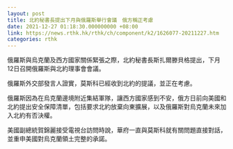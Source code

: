 ```yaml
---
layout: post
title: 北約秘書長提出下月與俄羅斯舉行會議　俄方稱正考慮
date: 2021-12-27 01:18:30.000000000 +08:00
link: https://news.rthk.hk/rthk/ch/component/k2/1626077-20211227.htm
categories: rthk
---
```


俄羅斯與烏克蘭及西方國家關係緊張之際，北約秘書長斯扎爾滕貝格提出，下月12日召開俄羅斯與北約理事會會議。

俄羅斯外交部發言人證實，莫斯科已經收到北約的提議，並正在考慮。

俄羅斯因為在烏克蘭邊境附近集結軍隊，讓西方國家感到不安，俄方日前向美國和北約提出安全保障清單，包括要求北約放棄向東擴展，以及俄羅斯對烏克蘭未來加入北約有否決權。

美國副總統賀錦麗接受電視台訪問時說，華府一直與莫斯科就有關問題直接對話，並重申美國對烏克蘭領土完整的承諾。

